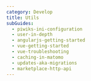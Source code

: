 ```yaml
---
category: Develop
title: Utils
subGuides:
  - piwiks-ini-configuration
  - user-in-depth
  - angularjs-getting-started
  - vue-getting-started
  - vue-troubleshooting
  - caching-in-matomo
  - updates-aka-migrations
  - marketplace-http-api
---
```

